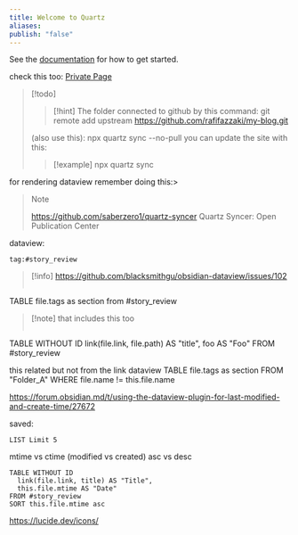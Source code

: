 ```yaml
---
title: Welcome to Quartz
aliases: 
publish: "false"
---
```


See the [documentation](https://quartz.jzhao.xyz) for how to get started.

check this too:
[Private Page](https://quartz.jzhao.xyz/features/private-pages)

>[!todo]
>> [!hint]
> The folder connected to github by this command:
> git remote add upstream https://github.com/rafifazzaki/my-blog.git
> 
> (also use this): npx quartz sync --no-pull
> you can update the site with this:
>>[!example]
> npx quartz sync
> 
for rendering dataview remember doing this:> 
>>[!note]
 >https://github.com/saberzero1/quartz-syncer
>Quartz Syncer: Open Publication Center



dataview:


```query
tag:#story_review
```


>[!info]
>https://github.com/blacksmithgu/obsidian-dataview/issues/102
>``` dataview
TABLE file.tags as section from #story_review 

>[!note] that includes this too
>
>``` dataview
TABLE WITHOUT ID
  link(file.link, file.path) AS "title",
  foo AS "Foo"
FROM #story_review 

this related but not from the link
dataview
TABLE file.tags as section FROM "Folder_A" WHERE file.name != this.file.name



https://forum.obsidian.md/t/using-the-dataview-plugin-for-last-modified-and-create-time/27672


saved:

``` dataview
LIST Limit 5 
```


mtime vs ctime (modified vs created)
asc vs desc
``` dataview
TABLE WITHOUT ID
  link(file.link, title) AS "Title",
  this.file.mtime AS "Date"
FROM #story_review 
SORT this.file.mtime asc
```



https://lucide.dev/icons/
